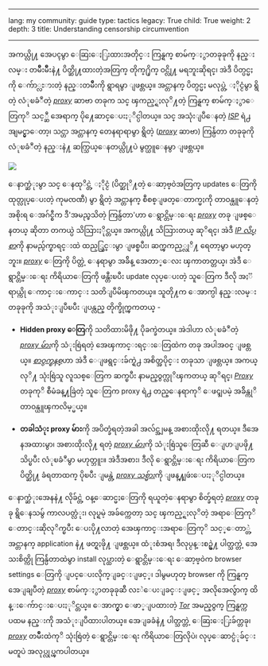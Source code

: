

---

lang: my
community: guide
type: tactics
legacy: True
child: True
weight: 2
depth: 3
title: Understanding censorship circumvention

---

အကယ္လို႔ အေပၚမွာ ေဆြးေႏြးထားအတိုင္း ကြန္ရက္ စာမ်က္ႏွာတခုခုကို နည္းလမ္း တမ်ဳိးမ်ဳိးနဲ႔ ပိတ္ဆို႔ထားတဲ့အတြက္ တိုက္႐ိုက္ ဝင္လို႔ မရဘူးဆိုရင္၊ အဲဒီ ပိတ္ပင္မႈကို ေက်ာ္လႊားတဲ့ နည္းတမ်ဳိးကို ရွာရမွာ ျဖစ္တယ္။ အင္တာနက္ ပိတ္ပင္မႈ မလုပ္တဲ့ ႏိုင္ငံမွာ ရွိတဲ့ လံုၿခံဳတဲ့ [*proxy*](/my/glossary#Proxy) ဆာဗာ တခုက သင္ ၾကည့္ရႈလုိ႔တဲ့ ကြန္ရက္ စာမ်က္ႏွာေတြကုိ သင့္ဆီ အေရာက္ ပို႔ေဆာင္ေပးႏုိင္ပါတယ္။ သင္ အသုံးျပဳေနတဲ့ [*ISP*](/my/glossary#ISP) ရဲ႕ အျမင္မွာေတာ့၊ သင္ဟာ အင္တာနက္ တေနရာရာမွာ ရွိတဲ့ ([*proxy*](/my/glossary#Proxy) ဆာဗာ) ကြန္ပ်ဴတာ တခုခုကို လံုၿခံဳတဲ့ နည္းနဲ႔ ဆက္သြယ္ေနတယ္လို႔ပဲ မွတ္ယူေနမွာ ျဖစ္တယ္။

![](/sites/securitybkp.ngoinabox.org/security/files/img/2-en.png)

ေနာက္ဆံုးမွာ သင္ ေနထုိင္တဲ့ ႏိုင္ငံ (ပိတ္ဆုိ႔တဲ့ ေဆာ့ဗ္ဝဲအတြက္ updates ေတြကို ထုတ္လုပ္ေပးတဲ့ ကုမၸဏီ) မွာ ရွိတဲ့ အင္တာနက္ စီစစ္ျဖတ္ေတာက္မႈကို တာဝန္ယူေနတဲ့ အစိုးရ ေအဂ်င္စီက ဒီ'အမည္မသိတဲ့ ကြန္ပ်ဴတာ'ဟာ ေရွာင္တိမ္းေရး [*proxy*](/my/glossary#Proxy) တခု ျဖစ္ေနတယ္ ဆိုတာ တကယ္ပဲ သိသြားႏိုင္တယ္။ အကယ္လို႔ သိသြားတယ္ ဆုိရင္၊ အဲဒီ [*IP လိပ္စာ*](/my/glossary#IP_address)ကို နာမည္ပ်က္စာရင္းထဲ ထည့္သြင္းမွာ ျဖစ္ၿပီး၊ ဆက္ၾကည့္လုိ႔ ရေတာ့မွာ မဟုတ္ဘူး။ [*proxy*](/my/glossary#Proxy) ေတြကို ပိတ္တဲ့ ေနရာမွာ အခ်ိန္ အေတာ္ေလး ၾကာတတ္တယ္၊ အဲဒီ ေရွာင္တိမ္းေရး ကိရိယာေတြကို ဖန္တီးၿပီး update လုပ္ေပးတဲ့ သူေတြက ဒီလို အႏၱရာယ္ကို ေကာင္းေကာင္း သတိျပဳမိၾကတယ္။ သူတို႔က ေအာက္ပါ နည္းလမ္း တခုခုကို အသံုးျပဳၿပီး ျပန္လည္ တိုက္ခိုက္ၾကတယ္ -

- **Hidden proxy ေတြ**ကို သတိထားမိဖို႔ ပိုခက္ခဲတယ္။ အဲဒါဟာ လံုၿခံဳတဲ့ [*proxy မ်ား*](/my/glossary#Proxy)ကို သံုးစြဲရတဲ့ အေၾကာင္းရင္းေတြထဲက တခု အပါအ၀င္ ျဖစ္တယ္။ [*စာဝွက္စနစ္*](/my/glossary#Encryption)ဟာ အဲဒီ ေျဖရွင္းခ်က္ရဲ႕ အစိတ္အပိုင္း တခုသာ ျဖစ္တယ္။ အကယ္လုိ႔ သုံးစြဲသူ လူသစ္ေတြက ဆက္ၿပီး နာမည္၀ွက္လုိၾကတယ္ ဆုိရင္၊ [*Proxy*](/my/glossary#Proxy) တခုကုိ စီမံခန္႔ခြဲတဲ့ သူေတြက proxy ရဲ႕ တည္ေနရာကုိ ေဖၚျပမဲ့ အခ်ိန္ကုိ တာ၀န္ယူၾကလိမ့္မယ္။
	
- **တခါသံုး proxy မ်ား**ကို အပိတ္ခံရတဲ့အခါ အလ်င္အျမန္ အစားထိုးလို႔ ရတယ္။ ဒီအေနအထားမွာ၊ အစားထိုးလို႔ ရတဲ့ [*proxy မ်ား*](/my/glossary#Proxy)ကို သံုးစြဲသူေတြဆီ ေျပာျပဖို႔ သိပ္ၿပီး လံုၿခံဳမွာ မဟုတ္ဘူး။ အဲဒီအစား၊ ဒီလို ေရွာင္တိမ္းေရး ကိရိယာေတြက ပိတ္ဆို႔ ခံရတာထက္ ပိုၿပီး ျမန္တဲ့ [*proxy သစ္မ်ား*](/my/glossary#Proxy)ကို ျဖန္႔ျဖဴးေပးႏုိင္ပါတယ္။
	
ေနာက္ဆံုးအေနနဲ႔ လိုခ်င္တဲ့ ဝန္ေဆာင္မႈေတြကို ရယူတဲ့ေနရာမွာ စိတ္ခ်ရတဲ့ [*proxy*](/my/glossary#Proxy) တခုခု ရွိေနသမွ် ကာလပတ္လံုး၊ လုပ္ရမဲ့ အခ်က္ကေတာ့ သင္ ၾကည့္ရႈလုိတဲ့ အရာေတြကုိ ေတာင္းဆိုလုိက္ၿပီး ေပးပို႔လာတဲ့ အေၾကာင္းအရာေတြကုိ သင့္ေတာ္တဲ့ အင္တာနက္ application နဲ႔ ဖတ္ရႈဖို႔ ျဖစ္တယ္။ ထံုးစံအရ၊ ဒီလုပ္ငန္းစဥ္နဲ႔ ပါတ္သက္တဲ့ အေသးစိတ္ကို ကြန္ပ်ဴတာထဲမွာ install လုပ္ထားတဲ့ ေရွာင္တိမ္းေရး ေဆာ့ဗ္ဝဲက browser settings ေတြကို ျပင္ေပးလိုက္ျခင္းျဖင့္၊ ဒါမွမဟုတ္ browser ကို ကြန္ရက္ အေျချပဳတဲ့ [*proxy*](/my/glossary#Proxy) စာမ်က္ႏွာတခုခုဆီ လႊဲေပးျခင္းျဖင့္ အလိုအေလွ်ာက္ ထိန္းေက်ာင္းေပးႏုိင္တယ္။ ေအာက္မွာ ေဖာ္ျပထားတဲ့ [*Tor*](/my/glossary#Tor) အမည္ဝွက္ ကြန္ရက္က ပထမ နည္းကို အသံုးျပဳထားပါတယ္။ အေျခခံနဲ႔ ပါတ္သက္တဲ့ ေဆြးေႏြးခ်က္တခု၊ [*proxy*](/my/glossary#Proxy) တမ်ိဳးထဲကုိ သုံးစြဲတဲ့ ေရွာင္တိမ္းေရး ကိရိယာေတြလိုပဲ၊ လုပ္ေဆာင္ပံုခ်င္း မတူပဲ အလုပ္လုပ္ၾကပါတယ္။



